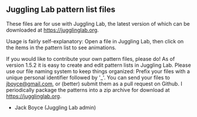 ## Juggling Lab pattern list files

These files are for use with Juggling Lab, the latest version of which can be downloaded at https://jugglinglab.org.

Usage is fairly self-explanatory: Open a file in Juggling Lab, then click on the items in the pattern list to see animations.

If you would like to contribute your own pattern files, please do! As of version 1.5.2 it is easy to create and edit pattern lists in Juggling Lab. Please use our file naming system to keep things organized: Prefix your files with a unique personal identifier followed by '_'. You can send your files to jboyce@gmail.com, or (better) submit them as a pull request on Github. I periodically package the patterns into a zip archive for download at https://jugglinglab.org.

- Jack Boyce (Juggling Lab admin)
